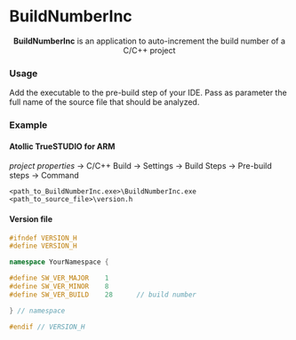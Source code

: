# BuildNumberInc

<p align="center">
<b>BuildNumberInc</b> is an application to auto-increment the build number of a C/C++ project
</p>

### Usage

Add the executable to the pre-build step of your IDE.
Pass as parameter the full name of the source file that should be analyzed.

### Example

#### Atollic TrueSTUDIO for ARM

_project properties_ -> C/C++ Build -> Settings -> Build Steps -> Pre-build steps -> Command
```
<path_to_BuildNumberInc.exe>\BuildNumberInc.exe <path_to_source_file>\version.h
```

#### Version file

```cpp
#ifndef VERSION_H
#define VERSION_H

namespace YourNamespace {

#define SW_VER_MAJOR	1
#define SW_VER_MINOR	8
#define SW_VER_BUILD	28		// build number

} // namespace

#endif // VERSION_H
```
